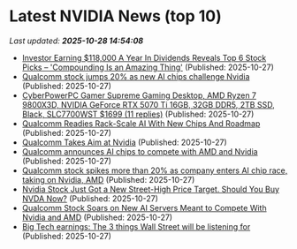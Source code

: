 # Latest NVIDIA News (top 10)
_Last updated: **2025-10-28 14:54:08**_

- [Investor Earning $118,000 A Year In Dividends Reveals Top 6 Stock Picks – 'Compounding Is an Amazing Thing'](https://finance.yahoo.com/news/investor-earning-118-000-dividends-144604816.html) (Published: 2025-10-27)
- [Qualcomm stock jumps 20% as new AI chips challenge Nvidia](https://rollingout.com/2025/10/27/qualcomm-stock-jumps-20-as-new-ai-chips/) (Published: 2025-10-27)
- [CyberPowerPC Gamer Supreme Gaming Desktop, AMD Ryzen 7 9800X3D, NVIDIA GeForce RTX 5070 Ti 16GB, 32GB DDR5, 2TB SSD, Black, SLC7700WST $1699 (11 replies)](https://slickdeals.net/f/18737548-cyberpowerpc-gamer-supreme-gaming-desktop-amd-ryzen-7-9800x3d-nvidia-geforce-rtx-5070-ti-16gb-32gb-ddr5-2tb-ssd-black-slc7700wst-1699) (Published: 2025-10-27)
- [Qualcomm Readies Rack-Scale AI With New Chips And Roadmap](https://www.forbes.com/sites/karlfreund/2025/10/27/qualcomm-readies-rack-scale-ai-with-new-chips-and-roadmap/) (Published: 2025-10-27)
- [Qualcomm Takes Aim at Nvidia](https://finance.yahoo.com/video/qualcomm-takes-aim-nvidia-143458845.html) (Published: 2025-10-27)
- [Qualcomm announces AI chips to compete with AMD and Nvidia](https://slashdot.org/submission/17341784/qualcomm-announces-ai-chips-to-compete-with-amd-and-nvidia) (Published: 2025-10-27)
- [Qualcomm stock spikes more than 20% as company enters AI chip race, taking on Nvidia, AMD](https://biztoc.com/x/f0c792226720a21f) (Published: 2025-10-27)
- [Nvidia Stock Just Got a New Street-High Price Target. Should You Buy NVDA Now?](https://biztoc.com/x/bb7da36a1809949d) (Published: 2025-10-27)
- [Qualcomm Stock Soars on New AI Servers Meant to Compete With Nvidia and AMD](https://biztoc.com/x/a18357e59ce04d47) (Published: 2025-10-27)
- [Big Tech earnings: The 3 things Wall Street will be listening for](https://finance.yahoo.com/video/big-tech-earnings-3-things-143000573.html) (Published: 2025-10-27)
